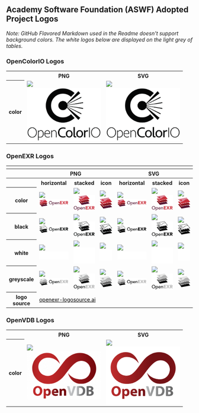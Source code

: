 

## Academy Software Foundation (ASWF) Adopted Project Logos

*Note: GitHub Flavored Markdown used in the Readme doesn't support background colors. The white logos below are displayed on the light grey of tables.*

### OpenColorIO Logos
<table>
    <tr>
        <th></th>
        <th>PNG</th>
        <th>SVG</th>
    </tr>
    <tr>
        <th>color</th>
        <td><a href="../projects/opencolorio/opencolorio-color.png" download="opencolorio"><div class="iconbig"><img src="https://image.flaticon.com/icons/svg/60/60721.svg"></div><img src="../projects/opencolorio/opencolorio-color.png" width="200"></a></td>
        <td><a href="../projects/opencolorio/opencolorio-color.svg" download="opencolorio"><div class="iconbig"><img src="https://image.flaticon.com/icons/svg/60/60721.svg"></div><img src="../projects/opencolorio/opencolorio-color.svg" width="200"></a></td>
    </tr>
</table>

### OpenEXR Logos

<table>
    <tr>
    	<th colspan="7"></th>
    </tr>
    <tr>
        <th></th>
        <th colspan="3">PNG</th>
        <th colspan="3">SVG</th>
    </tr>
    <tr>
        <th></th>
        <th>horizontal</th>
        <th>stacked</th>
        <th>icon</th>
        <th>horizontal</th>
        <th>stacked</th>
        <th>icon</th>
    </tr>
    <tr>
        <th>color</th>
        <td><a href="../projects/openexr/openexr-horizontal-color.png" download="openexr"><div class="icon"><img src="https://image.flaticon.com/icons/svg/60/60721.svg"></div><img src="../projects/openexr/png/color/openexr-horizontal-color.png" width="200"></a></td>
        <td><a href="../projects/openexr/openexr-stacked-color.png" download="openexr"><div class="icon"><img src="https://image.flaticon.com/icons/svg/60/60721.svg"></div><img src="../projects/openexr/png/color/openexr-stacked-color.png" width="95"></a></td>
        <td><a href="../projects/openexr/openexr-icon-color.png" download="openexr"><div class="icon"><img src="https://image.flaticon.com/icons/svg/60/60721.svg"></div><img src="../projects/openexr/png/color/openexr-icon-color.png" width="75"></a></td>
        <td><a href="../projects/openexr/openexr-horzontal-color.svg" download="openexr"><div class="icon"><img src="https://image.flaticon.com/icons/svg/60/60721.svg"></div><img src="../projects/openexr/svg/color/openexr-horizontal-color.svg" width="200"></a></td>
	      <td><a href="../projects/openexr/openexr-stacked-color.svg" download="openexr"><div class="icon"><img src="https://image.flaticon.com/icons/svg/60/60721.svg"></div><img src="../projects/openexr/svg/color/openexr-stacked-color.svg" width="95"></a></td>
        <td><a href="../projects/openexr/openexr-icon-color.svg" download="openexr"><div class="icon"><img src="https://image.flaticon.com/icons/svg/60/60721.svg"></div><img src="../projects/openexr/svg/color/openexr-icon-color.svg" width="75"></a></td>
    </tr>
    <tr>
        <th>black</th>
        <td><a href="../projects/openexr/openexr-horizontal-black.png" download="openexr"><div class="icon"><img src="https://image.flaticon.com/icons/svg/60/60721.svg"></div><img src="../projects/openexr/png/black/openexr-horizontal-black.png" width="200"></a></td>
        <td><a href="../projects/openexr/openexr-stacked-black.png" download="openexr"><div class="icon"><img src="https://image.flaticon.com/icons/svg/60/60721.svg"></div><img src="../projects/openexr/png/black/openexr-stacked-black.png" width="95"></a></td>
        <td><a href="../projects/openexr/openexr-icon-black.png" download="openexr"><div class="icon"><img src="https://image.flaticon.com/icons/svg/60/60721.svg"></div><img src="../projects/openexr/png/black/openexr-icon-black.png" width="75"></a></td>
        <td><a href="../projects/openexr/openexr-horizontal-black.svg" download="openexr"><div class="icon"><img src="https://image.flaticon.com/icons/svg/60/60721.svg"></div><img src="../projects/openexr/svg/black/openexr-horizontal-black.svg" width="200"></a></td>
        <td><a href="../projects/openexr/openexr-stacked-black.svg" download="openexr"><div class="icon"><img src="https://image.flaticon.com/icons/svg/60/60721.svg"></div><img src="../projects/openexr/svg/black/openexr-stacked-black.svg" width="95"></a></td>
        <td><a href="../projects/openexr/openexr-icon-black.svg" download="openexr"><div class="icon"><img src="https://image.flaticon.com/icons/svg/60/60721.svg"></div><img src="../projects/openexr/svg/black/openexr-icon-black.svg" width="75"></a></td>
    </tr>
    <tr>
        <th>white</th>
        <td><a href="../projects/openexr/openexr-horizontal-white.png" download="openexr"><div class="icon"><img src="https://image.flaticon.com/icons/svg/60/60721.svg"></div><img src="../projects/openexr/png/white/openexr-horizontal-white.png" width="200"></a></td>
        <td><a href="../projects/openexr/openexr-stacked-white.png" download="openexr"><div class="icon"><img src="https://image.flaticon.com/icons/svg/60/60721.svg"></div><img src="../projects/openexr/png/white/openexr-stacked-white.png" width="95"></a></td>
        <td><a href="../projects/openexr/openexr-icon-white.png" download="openexr"><div class="icon"><img src="https://image.flaticon.com/icons/svg/60/60721.svg"></div><img src="../projects/openexr/png/white/openexr-icon-white.png" width="75"></a></td>
        <td><a href="../projects/openexr/openexr-horizontal-white.svg" download="openexr"><div class="icon"><img src="https://image.flaticon.com/icons/svg/60/60721.svg"></div><img src="../projects/openexr/svg/white/openexr-horizontal-white.svg" width="200"></a></td>
        <td><a href="../projects/openexr/openexr-stacked-white.svg" download="openexr"><div class="icon"><img src="https://image.flaticon.com/icons/svg/60/60721.svg"></div><img src="../projects/openexr/svg/white/openexr-stacked-white.svg" width="95"></a></td>
        <td><a href="../projects/openexr/openexr-icon-white.svg" download="openexr"><div class="icon"><img src="https://image.flaticon.com/icons/svg/60/60721.svg"></div><img src="../projects/openexr/svg/white/openexr-icon-white.svg" width="75"></a></td>
    </tr>
    <tr>
        <th>greyscale</th>
        <td><a href="../projects/openexr/openexr-horizontal-greyscale.png" download="openexr"><div class="icon"><img src="https://image.flaticon.com/icons/svg/60/60721.svg"></div><img src="../projects/openexr/png/greyscale/openexr-horizontal-greyscale.png" width="200"></a></td>
        <td><a href="../projects/openexr/openexr-stacked-greyscale.png" download="openexr"><div class="icon"><img src="https://image.flaticon.com/icons/svg/60/60721.svg"></div><img src="../projects/openexr/png/greyscale/openexr-stacked-greyscale.png" width="95"></a></td>
        <td><a href="../projects/openexr/openexr-icon-greyscale.png" download="openexr"><div class="icon"><img src="https://image.flaticon.com/icons/svg/60/60721.svg"></div><img src="../projects/openexr/png/greyscale/openexr-icon-greyscale.png" width="75"></a></td>
        <td><a href="../projects/openexr/openexr-horizontal-greyscale.svg" download="openexr"><div class="icon"><img src="https://image.flaticon.com/icons/svg/60/60721.svg"></div><img src="../projects/openexr/svg/greyscale/openexr-horizontal-greyscale.svg" width="200"></a></td>
        <td><a href="../projects/openexr/openexr-stacked-greyscale.svg" download="openexr"><div class="icon"><img src="https://image.flaticon.com/icons/svg/60/60721.svg"></div><img src="../projects/openexr/svg/greyscale/openexr-stacked-greyscale.svg" width="95"></a></td>
        <td><a href="../projects/openexr/openexr-icon-greyscale.svg" download="openexr"><div class="icon"><img src="https://image.flaticon.com/icons/svg/60/60721.svg"></div><img src="../projects/openexr/svg/greyscale/openexr-icon-greyscale.svg" width="75"></a></td>
    </tr>
    <tr>
    	<th>logo source</th>
	<td colspan="6"><a href="/projects/openexr/openexr-logosource.ai" style="color:black">openexr-logosource.ai</a></td>
    </tr>
</table>

### OpenVDB Logos

<table>
    <tr>
        <th></th>
        <th>PNG</th>
        <th>SVG</th>
    </tr>
    <tr>
        <th>color</th>
        <td><a href="../projects/openvdb/openvdb-color.png" download="openvdb"><div class="iconbig"><img src="https://image.flaticon.com/icons/svg/60/60721.svg"></div><img src="../projects/openvdb/openvdb-color.png" width="200"></a><i class="far fa-clock"></i></td>
        <td><a href="../projects/openvdb/openvdb-color.svg" download="openvdb"><div class="iconbig"><img src="https://image.flaticon.com/icons/svg/60/60721.svg"></div><img src="../projects/openvdb/openvdb-color.svg" width="200"></a></td>
    </tr>
    <!-- <tr>
        <th>black</th>
        <td><img src="/projects/openvdb/openvdb-black.png" width="200"></td>
        <td><img src="/projects/openvdb/openvdb-black.svg" width="200"></td>
    </tr>
    <tr>
        <th>white</th>
        <td><img src="/projects/openvdb/openvdb-white.png" width="200"></td>
        <td><img src="/projects/openvdb/openvdb-white.svg" width="200"></td>
    </tr> -->
</table>
